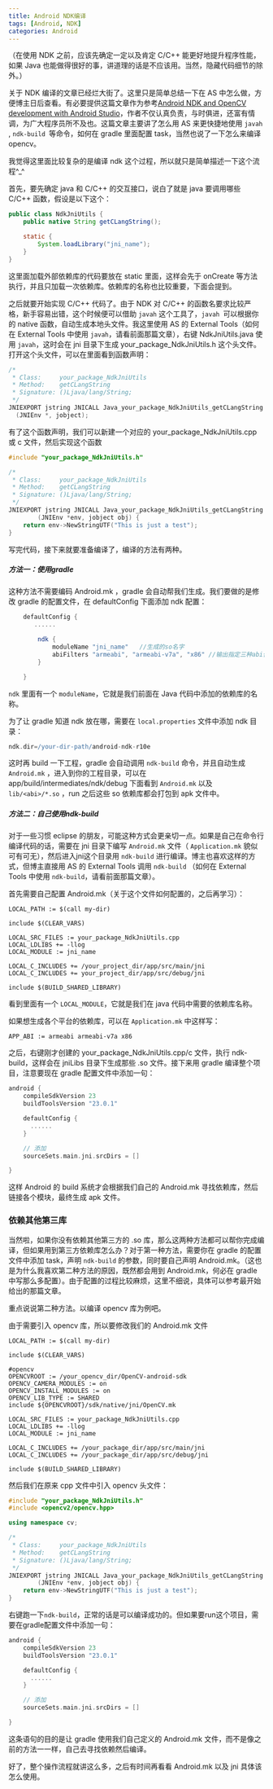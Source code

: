 ```yaml
---
title: Android NDK编译
tags: [Android, NDK]
categories: Android
---
```


（在使用 NDK 之前，应该先确定一定以及肯定 C/C++ 能更好地提升程序性能，如果 Java 也能做得很好的事，讲道理的话是不应该用。当然，隐藏代码细节的除外。）

<!--more-->

关于 NDK 编译的文章已经烂大街了。这里只是简单总结一下在 AS 中怎么做，方便博主日后查看。有必要提供这篇文章作为参考[Android NDK and OpenCV development with Android Studio](https://hujiaweibujidao.github.io/blog/2014/10/22/android-ndk-and-opencv-development-with-android-studio/)，作者不仅认真负责，与时俱进，还富有情调，为广大程序员所不及也。这篇文章主要讲了怎么用 AS 来更快捷地使用 `javah `, `ndk-build `等命令，如何在 gradle 里面配置 task，当然也说了一下怎么来编译 opencv。

我觉得这里面比较复杂的是编译 ndk 这个过程，所以就只是简单描述一下这个流程^_^

首先，要先确定 java 和 C/C++ 的交互接口，说白了就是 java 要调用哪些 C/C++ 函数，假设是以下这个：

```java
public class NdkJniUtils {
    public native String getCLangString();

    static {
        System.loadLibrary("jni_name");
    }
}
```

这里面加载外部依赖库的代码要放在 static 里面，这样会先于 onCreate 等方法执行，并且只加载一次依赖库。依赖库的名称也比较重要，下面会提到。

之后就要开始实现 C/C++ 代码了。由于 NDK 对 C/C++ 的函数名要求比较严格，新手容易出错，这个时候便可以借助 `javah` 这个工具了，`javah `可以根据你的 native 函数，自动生成本地头文件。我这里使用 AS 的 External Tools（如何在 External Tools 中使用 `javah`，请看前面那篇文章），右键 NdkJniUtils.java 使用 `javah`，这时会在 jni 目录下生成 your_package_NdkJniUtils.h 这个头文件。打开这个头文件，可以在里面看到函数声明：

```c
/*
 * Class:     your_package_NdkJniUtils
 * Method:    getCLangString
 * Signature: ()Ljava/lang/String;
 */
JNIEXPORT jstring JNICALL Java_your_package_NdkJniUtils_getCLangString
  (JNIEnv *, jobject);
```

有了这个函数声明，我们可以新建一个对应的 your_package_NdkJniUtils.cpp 或 c 文件，然后实现这个函数

```c
#include "your_package_NdkJniUtils.h"

/*
 * Class:     your_package_NdkJniUtils
 * Method:    getCLangString
 * Signature: ()Ljava/lang/String;
 */
JNIEXPORT jstring JNICALL Java_your_package_NdkJniUtils_getCLangString
        (JNIEnv *env, jobject obj) {
    return env->NewStringUTF("This is just a test");
}
```

写完代码，接下来就要准备编译了，编译的方法有两种。

##### 方法一：使用gradle

这种方法不需要编码 Android.mk ，gradle 会自动帮我们生成。我们要做的是修改 gradle 的配置文件，在 defaultConfig 下面添加 ndk 配置：

```groovy
    defaultConfig {
       ......

        ndk {
            moduleName "jni_name" 	//生成的so名字
            abiFilters "armeabi", "armeabi-v7a", "x86" //输出指定三种abi体系结构下的so库。
        }

    }
```

`ndk` 里面有一个 `moduleName`，它就是我们前面在 Java 代码中添加的依赖库的名称。

为了让 gradle 知道 ndk 放在哪，需要在 `local.properties` 文件中添加 ndk 目录：

```groovy
ndk.dir=/your-dir-path/android-ndk-r10e
```

这时再 build 一下工程，gradle 会自动调用 `ndk-build` 命令，并且自动生成 `Android.mk` ，进入到你的工程目录，可以在 app/build/intermediates/ndk/debug 下面看到 `Android.mk` 以及 `lib/<abi>/*.so` ，run 之后这些 so 依赖库都会打包到 apk 文件中。

##### 方法二：自己使用ndk-build

对于一些习惯 eclipse 的朋友，可能这种方式会更亲切一点。如果是自己在命令行编译代码的话，需要在 jni 目录下编写 `Android.mk` 文件（ `Application.mk` 貌似可有可无），然后进入jni这个目录用 `ndk-build` 进行编译。博主也喜欢这样的方式，但博主直接用 AS 的 External Tools 调用 `ndk-build` （如何在 External Tools 中使用 `ndk-build`，请看前面那篇文章）。

首先需要自己配置 Android.mk（关于这个文件如何配置的，之后再学习）：

``` shell
LOCAL_PATH := $(call my-dir)

include $(CLEAR_VARS)

LOCAL_SRC_FILES := your_package_NdkJniUtils.cpp
LOCAL_LDLIBS += -llog
LOCAL_MODULE := jni_name

LOCAL_C_INCLUDES += /your_project_dir/app/src/main/jni
LOCAL_C_INCLUDES += your_project_dir/app/src/debug/jni

include $(BUILD_SHARED_LIBRARY)
```

看到里面有一个 `LOCAL_MODULE`，它就是我们在 java 代码中需要的依赖库名称。

如果想生成各个平台的依赖库，可以在 `Application.mk` 中这样写：

```shell
APP_ABI := armeabi armeabi-v7a x86
```

之后，右键刚才创建的 your_package_NdkJniUtils.cpp/c 文件，执行 ndk-build，这样会在 jniLibs 目录下生成那些 .so 文件。接下来用 gradle 编译整个项目，注意要现在 gradle 配置文件中添加一句：

```groovy
android {
    compileSdkVersion 23
    buildToolsVersion "23.0.1"

    defaultConfig {
      ......
    }

    // 添加
    sourceSets.main.jni.srcDirs = []

}
```

这样 Android 的 build 系统才会根据我们自己的 Android.mk 寻找依赖库，然后链接各个模块，最终生成 apk 文件。

### 依赖其他第三库

当然啦，如果你没有依赖其他第三方的 .so 库，那么这两种方法都可以帮你完成编译，但如果用到第三方依赖库怎么办？对于第一种方法，需要你在 gradle 的配置文件中添加 task，声明 `ndk-build` 的参数，同时要自己声明 Android.mk。（这也是为什么我喜欢第二种方法的原因，既然都会用到 Android.mk，何必在 gradle 中写那么多配置）。由于配置的过程比较麻烦，这里不细说，具体可以参考最开始给出的那篇文章。

重点说说第二种方法。以编译 opencv 库为例吧。

由于需要引入 opencv 库，所以要修改我们的 Android.mk 文件

```shell
LOCAL_PATH := $(call my-dir)

include $(CLEAR_VARS)

#opencv
OPENCVROOT := /your_opencv_dir/OpenCV-android-sdk
OPENCV_CAMERA_MODULES := on
OPENCV_INSTALL_MODULES := on
OPENCV_LIB_TYPE := SHARED
include ${OPENCVROOT}/sdk/native/jni/OpenCV.mk

LOCAL_SRC_FILES := your_package_NdkJniUtils.cpp
LOCAL_LDLIBS += -llog
LOCAL_MODULE := jni_name

LOCAL_C_INCLUDES += /your_package_dir/app/src/main/jni
LOCAL_C_INCLUDES += /your_package_dir/app/src/debug/jni

include $(BUILD_SHARED_LIBRARY)
```

然后我们在原来 cpp 文件中引入 opencv 头文件：

``` c++
#include "your_package_NdkJniUtils.h"
#include <opencv2/opencv.hpp>

using namespace cv;

/*
 * Class:     your_package_NdkJniUtils
 * Method:    getCLangString
 * Signature: ()Ljava/lang/String;
 */
JNIEXPORT jstring JNICALL Java_your_package_NdkJniUtils_getCLangString
        (JNIEnv *env, jobject obj) {
    return env->NewStringUTF("This is just a test");
}
```

右键跑一下`ndk-build`，正常的话是可以编译成功的。但如果要run这个项目，需要在gradle配置文件中添加一句：

```groovy
android {
    compileSdkVersion 23
    buildToolsVersion "23.0.1"

    defaultConfig {
      ......
    }

    // 添加
    sourceSets.main.jni.srcDirs = []

}
```

 这条语句的目的是让 gradle 使用我们自己定义的 Android.mk 文件，而不是像之前的方法一一样，自己去寻找依赖然后编译。

好了，整个操作流程就讲这么多，之后有时间再看看 Android.mk 以及 jni 具体该怎么使用。